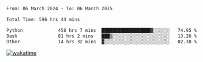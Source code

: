 <!--START_SECTION:waka-->

```txt
From: 06 March 2024 - To: 06 March 2025

Total Time: 596 hrs 44 mins

Python             458 hrs 7 mins  ██████████████████▓░░░░░░   74.95 %
Bash               81 hrs 2 mins   ███▒░░░░░░░░░░░░░░░░░░░░░   13.26 %
Other              14 hrs 32 mins  ▓░░░░░░░░░░░░░░░░░░░░░░░░   02.38 %
```

<!--END_SECTION:waka-->
[![wakatime](https://wakatime.com/badge/user/5f89a63a-5294-4958-ad30-2b3455e63f2a.svg)](https://wakatime.com/@5f89a63a-5294-4958-ad30-2b3455e63f2a)
